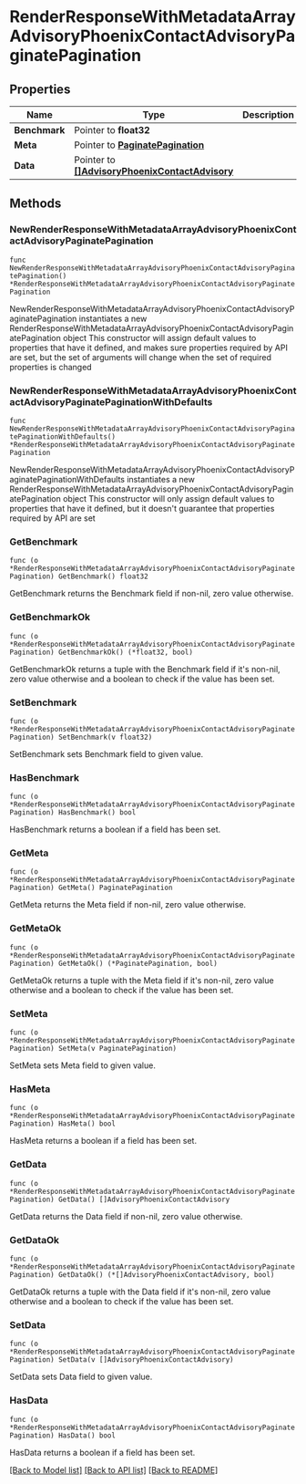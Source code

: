 # RenderResponseWithMetadataArrayAdvisoryPhoenixContactAdvisoryPaginatePagination

## Properties

Name | Type | Description | Notes
------------ | ------------- | ------------- | -------------
**Benchmark** | Pointer to **float32** |  | [optional] 
**Meta** | Pointer to [**PaginatePagination**](PaginatePagination.md) |  | [optional] 
**Data** | Pointer to [**[]AdvisoryPhoenixContactAdvisory**](AdvisoryPhoenixContactAdvisory.md) |  | [optional] 

## Methods

### NewRenderResponseWithMetadataArrayAdvisoryPhoenixContactAdvisoryPaginatePagination

`func NewRenderResponseWithMetadataArrayAdvisoryPhoenixContactAdvisoryPaginatePagination() *RenderResponseWithMetadataArrayAdvisoryPhoenixContactAdvisoryPaginatePagination`

NewRenderResponseWithMetadataArrayAdvisoryPhoenixContactAdvisoryPaginatePagination instantiates a new RenderResponseWithMetadataArrayAdvisoryPhoenixContactAdvisoryPaginatePagination object
This constructor will assign default values to properties that have it defined,
and makes sure properties required by API are set, but the set of arguments
will change when the set of required properties is changed

### NewRenderResponseWithMetadataArrayAdvisoryPhoenixContactAdvisoryPaginatePaginationWithDefaults

`func NewRenderResponseWithMetadataArrayAdvisoryPhoenixContactAdvisoryPaginatePaginationWithDefaults() *RenderResponseWithMetadataArrayAdvisoryPhoenixContactAdvisoryPaginatePagination`

NewRenderResponseWithMetadataArrayAdvisoryPhoenixContactAdvisoryPaginatePaginationWithDefaults instantiates a new RenderResponseWithMetadataArrayAdvisoryPhoenixContactAdvisoryPaginatePagination object
This constructor will only assign default values to properties that have it defined,
but it doesn't guarantee that properties required by API are set

### GetBenchmark

`func (o *RenderResponseWithMetadataArrayAdvisoryPhoenixContactAdvisoryPaginatePagination) GetBenchmark() float32`

GetBenchmark returns the Benchmark field if non-nil, zero value otherwise.

### GetBenchmarkOk

`func (o *RenderResponseWithMetadataArrayAdvisoryPhoenixContactAdvisoryPaginatePagination) GetBenchmarkOk() (*float32, bool)`

GetBenchmarkOk returns a tuple with the Benchmark field if it's non-nil, zero value otherwise
and a boolean to check if the value has been set.

### SetBenchmark

`func (o *RenderResponseWithMetadataArrayAdvisoryPhoenixContactAdvisoryPaginatePagination) SetBenchmark(v float32)`

SetBenchmark sets Benchmark field to given value.

### HasBenchmark

`func (o *RenderResponseWithMetadataArrayAdvisoryPhoenixContactAdvisoryPaginatePagination) HasBenchmark() bool`

HasBenchmark returns a boolean if a field has been set.

### GetMeta

`func (o *RenderResponseWithMetadataArrayAdvisoryPhoenixContactAdvisoryPaginatePagination) GetMeta() PaginatePagination`

GetMeta returns the Meta field if non-nil, zero value otherwise.

### GetMetaOk

`func (o *RenderResponseWithMetadataArrayAdvisoryPhoenixContactAdvisoryPaginatePagination) GetMetaOk() (*PaginatePagination, bool)`

GetMetaOk returns a tuple with the Meta field if it's non-nil, zero value otherwise
and a boolean to check if the value has been set.

### SetMeta

`func (o *RenderResponseWithMetadataArrayAdvisoryPhoenixContactAdvisoryPaginatePagination) SetMeta(v PaginatePagination)`

SetMeta sets Meta field to given value.

### HasMeta

`func (o *RenderResponseWithMetadataArrayAdvisoryPhoenixContactAdvisoryPaginatePagination) HasMeta() bool`

HasMeta returns a boolean if a field has been set.

### GetData

`func (o *RenderResponseWithMetadataArrayAdvisoryPhoenixContactAdvisoryPaginatePagination) GetData() []AdvisoryPhoenixContactAdvisory`

GetData returns the Data field if non-nil, zero value otherwise.

### GetDataOk

`func (o *RenderResponseWithMetadataArrayAdvisoryPhoenixContactAdvisoryPaginatePagination) GetDataOk() (*[]AdvisoryPhoenixContactAdvisory, bool)`

GetDataOk returns a tuple with the Data field if it's non-nil, zero value otherwise
and a boolean to check if the value has been set.

### SetData

`func (o *RenderResponseWithMetadataArrayAdvisoryPhoenixContactAdvisoryPaginatePagination) SetData(v []AdvisoryPhoenixContactAdvisory)`

SetData sets Data field to given value.

### HasData

`func (o *RenderResponseWithMetadataArrayAdvisoryPhoenixContactAdvisoryPaginatePagination) HasData() bool`

HasData returns a boolean if a field has been set.


[[Back to Model list]](../README.md#documentation-for-models) [[Back to API list]](../README.md#documentation-for-api-endpoints) [[Back to README]](../README.md)


